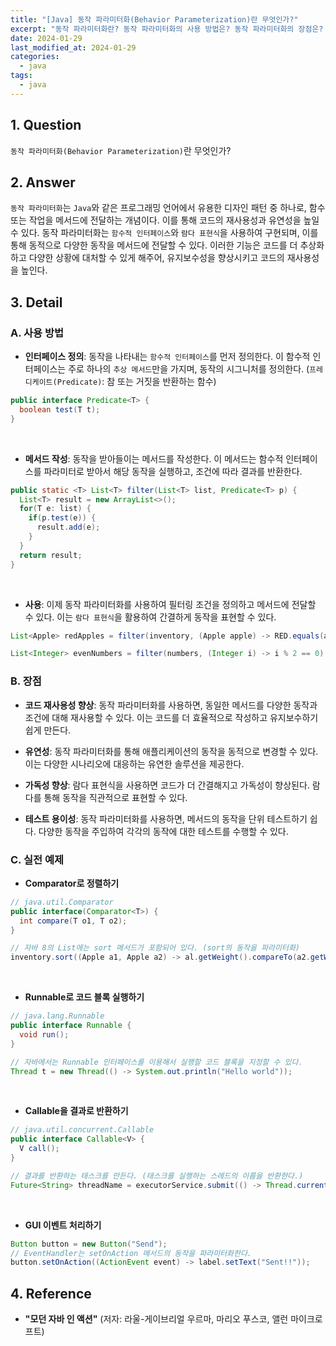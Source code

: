 ```yaml
---
title: "[Java] 동작 파라미터화(Behavior Parameterization)란 무엇인가?"
excerpt: "동작 파라미터화란? 동작 파라미터화의 사용 방법은? 동작 파라미터화의 장점은? 동작파라미터화의 실전 예제는?"
date: 2024-01-29
last_modified_at: 2024-01-29
categories:
  - java
tags:
  - java
---
```


## 1. Question

`동작 파라미터화(Behavior Parameterization)`란 무엇인가?

## 2. Answer

`동작 파라미터화`는 `Java`와 같은 프로그래밍 언어에서 유용한 디자인 패턴 중 하나로, 함수 또는 작업을 메서드에 전달하는 개념이다. 이를 통해 코드의 재사용성과 유연성을 높일 수 있다. 동작 파라미터화는 `함수적 인터페이스`와 `람다 표현식`을 사용하여 구현되며, 이를 통해 동적으로 다양한 동작을 메서드에 전달할 수 있다. 이러한 기능은 코드를 더 추상화하고 다양한 상황에 대처할 수 있게 해주어, 유지보수성을 향상시키고 코드의 재사용성을 높인다.

## 3. Detail

### A. 사용 방법

* **인터페이스 정의**: 동작을 나타내는 `함수적 인터페이스`를 먼저 정의한다. 이 함수적 인터페이스는 주로 하나의 `추상 메서드`만을 가지며, 동작의 시그니처를 정의한다. (`프레디케이트(Predicate)`: 참 또는 거짓을 반환하는 함수)

```java
public interface Predicate<T> {
  boolean test(T t);
}
```

<br>

* **메서드 작성**: 동작을 받아들이는 메서드를 작성한다. 이 메서드는 함수적 인터페이스를 파라미터로 받아서 해당 동작을 실행하고, 조건에 따라 결과를 반환한다.

```java
public static <T> List<T> filter(List<T> list, Predicate<T> p) {
  List<T> result = new ArrayList<>();
  for(T e: list) {
    if(p.test(e)) {
      result.add(e);
    }
  }
  return result;
}
```

<br>

* **사용**: 이제 동작 파라미터화를 사용하여 필터링 조건을 정의하고 메서드에 전달할 수 있다. 이는 `람다 표현식`을 활용하여 간결하게 동작을 표현할 수 있다.

```java
List<Apple> redApples = filter(inventory, (Apple apple) -> RED.equals(apple.getColor()));

List<Integer> evenNumbers = filter(numbers, (Integer i) -> i % 2 == 0);
```

### B. 장점

* **코드 재사용성 향상**: 동작 파라미터화를 사용하면, 동일한 메서드를 다양한 동작과 조건에 대해 재사용할 수 있다. 이는 코드를 더 효율적으로 작성하고 유지보수하기 쉽게 만든다.

* **유연성**: 동작 파라미터화를 통해 애플리케이션의 동작을 동적으로 변경할 수 있다. 이는 다양한 시나리오에 대응하는 유연한 솔루션을 제공한다.

* **가독성 향상**: 람다 표현식을 사용하면 코드가 더 간결해지고 가독성이 향상된다. 람다를 통해 동작을 직관적으로 표현할 수 있다.

* **테스트 용이성**: 동작 파라미터화를 사용하면, 메서드의 동작을 단위 테스트하기 쉽다. 다양한 동작을 주입하여 각각의 동작에 대한 테스트를 수행할 수 있다.

### C. 실전 예제

* **Comparator로 정렬하기**

```java
// java.util.Comparator
public interface(Comparator<T>) {
  int compare(T o1, T o2);
}

// 자바 8의 List에는 sort 메서드가 포함되어 있다. (sort의 동작을 파라미터화)
inventory.sort((Apple a1, Apple a2) -> al.getWeight().compareTo(a2.getWeight()));
```

<br>

* **Runnable로 코드 블록 실행하기**

```java
// java.lang.Runnable
public interface Runnable {
  void run();
}

// 자바에서는 Runnable 인터페이스를 이용해서 실행할 코드 블록을 지정할 수 있다.
Thread t = new Thread(() -> System.out.println("Hello world"));
```

<br>

* **Callable을 결과로 반환하기**

```java
// java.util.concurrent.Callable
public interface Callable<V> {
  V call();
}

// 결과를 반환하는 태스크를 만든다. (태스크를 실행하는 스레드의 이름을 반환한다.)
Future<String> threadName = executorService.submit(() -> Thread.currentThread().getName());
```

<br>

* **GUI 이벤트 처리하기**

```java
Button button = new Button("Send");
// EventHandler는 setOnAction 메서드의 동작을 파라미터화한다.
button.setOnAction((ActionEvent event) -> label.setText("Sent!!"));
```

## 4. Reference

* **"모던 자바 인 액션"** (저자: 라울-게이브리얼 우르마, 마리오 푸스코, 앨런 마이크로프트)